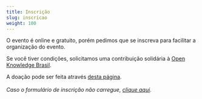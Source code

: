```yaml
---
title: Inscrição
slug: inscricao
weight: 100
---
```


O evento é online e gratuito, porém pedimos que se inscreva para facilitar a organização do evento.

<div id="sympla-widget-1253645" height="auto" class="m-auto py-4"></div>
<script src="https://www.sympla.com.br/js/sympla.widget-pt.js/1253645"></script> 

Se você tiver condições, solicitamos uma contribuição solidária à [Open Knowledge Brasil](https://www.ok.org.br/).

A doação pode ser feita através [desta página](https://www.ok.org.br/apoie/).
<br>
<br>
*Caso o formulário de inscrição não carregue, [clique aqui](https://www.sympla.com.br/buteco-talks__1253645).*
